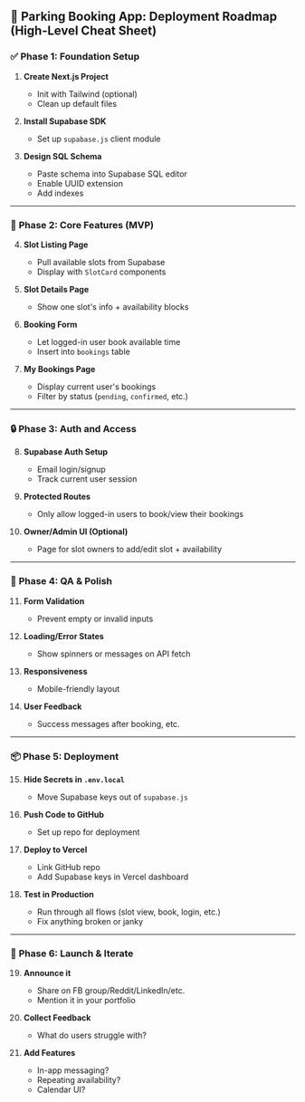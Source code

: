 ## 🚀 Parking Booking App: Deployment Roadmap (High-Level Cheat Sheet)

### ✅ **Phase 1: Foundation Setup**

1. **Create Next.js Project**

   * Init with Tailwind (optional)
   * Clean up default files
2. **Install Supabase SDK**

   * Set up `supabase.js` client module
3. **Design SQL Schema**

   * Paste schema into Supabase SQL editor
   * Enable UUID extension
   * Add indexes

---

### 🧱 **Phase 2: Core Features (MVP)**

4. **Slot Listing Page**

   * Pull available slots from Supabase
   * Display with `SlotCard` components
5. **Slot Details Page**

   * Show one slot's info + availability blocks
6. **Booking Form**

   * Let logged-in user book available time
   * Insert into `bookings` table
7. **My Bookings Page**

   * Display current user's bookings
   * Filter by status (`pending`, `confirmed`, etc.)

---

### 🔒 **Phase 3: Auth and Access**

8. **Supabase Auth Setup**

   * Email login/signup
   * Track current user session
9. **Protected Routes**

   * Only allow logged-in users to book/view their bookings
10. **Owner/Admin UI (Optional)**

    * Page for slot owners to add/edit slot + availability

---

### 🧪 **Phase 4: QA & Polish**

11. **Form Validation**

    * Prevent empty or invalid inputs
12. **Loading/Error States**

    * Show spinners or messages on API fetch
13. **Responsiveness**

    * Mobile-friendly layout
14. **User Feedback**

    * Success messages after booking, etc.

---

### 📦 **Phase 5: Deployment**

15. **Hide Secrets in `.env.local`**

    * Move Supabase keys out of `supabase.js`
16. **Push Code to GitHub**

    * Set up repo for deployment
17. **Deploy to Vercel**

    * Link GitHub repo
    * Add Supabase keys in Vercel dashboard
18. **Test in Production**

    * Run through all flows (slot view, book, login, etc.)
    * Fix anything broken or janky

---

### 🧹 **Phase 6: Launch & Iterate**

19. **Announce it**

    * Share on FB group/Reddit/LinkedIn/etc.
    * Mention it in your portfolio
20. **Collect Feedback**

    * What do users struggle with?
21. **Add Features**

    * In-app messaging?
    * Repeating availability?
    * Calendar UI?

